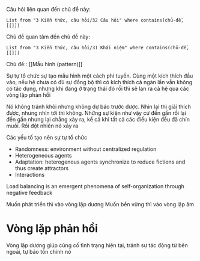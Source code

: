 Câu hỏi liên quan đến chủ đề này:
```dataview
List from "3 Kiến thức, câu hỏi/32 Câu hỏi" where contains(chủ-đề,[[]]) 
```

Chủ đề quan tâm đến chủ đề này:
```dataview
List from "3 Kiến thức, câu hỏi/31 Khái niệm" where contains(chủ-đề,[[]]) 
```
Chủ đề:: [[Mẫu hình (pattern)]]

Sự tự tổ chức sự tạo mẫu hình một cách phi tuyến. Cùng một kích thích đầu vào, nếu hệ chưa có đủ sự đồng bộ thì có kích thích cả ngàn lần vẫn không có tác dụng, nhưng khi đang ở trạng thái đó rồi thì sẽ lan ra cả hệ qua các vòng lặp phản hồi 

Nó không tránh khỏi nhưng không dự báo trước được. Nhìn lại thì giải thích được, nhưng nhìn tới thì không. Những sự kiện như vậy cứ đến gần rồi lại đến gần nhưng lại chẳng xảy ra, kể cả khi tất cả các điều kiện đều đã chín muồi. Rồi đột nhiên nó xảy ra

Các yếu tố tạo nên sự tự tổ chức
- Randomness: environment without centralized regulation
- Heterogeneous agents
- Adaptation: heterogenous agents synchronize to reduce fictions and thus create attractors
- Interactions

Load balancing is an emergent phenomena of self-organization through negative feedback

Muốn phát triển thì vào vòng lặp dương
Muốn bền vững thì vào vòng lặp âm

# Vòng lặp phản hồi
Vòng lặp dương giúp củng cố tình trạng hiện tại, tránh sự tác động từ bên ngoài, tự bảo tồn chính nó